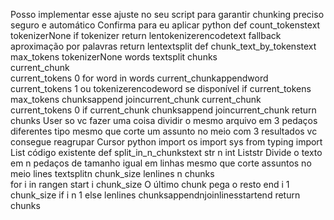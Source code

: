 Posso implementar esse ajuste no seu script para garantir chunking preciso seguro e automático
Confirma para eu aplicar
python
def count_tokenstext tokenizerNone
if tokenizer
return lentokenizerencodetext
 fallback aproximação por palavras
return lentextsplit
def chunk_text_by_tokenstext max_tokens tokenizerNone
words  textsplit
chunks  
current_chunk  
current_tokens  0
for word in words
current_chunkappendword
current_tokens  1  ou tokenizerencodeword se disponível
if current_tokens  max_tokens
chunksappend joincurrent_chunk
current_chunk  
current_tokens  0
if current_chunk
chunksappend joincurrent_chunk
return chunks
User
so vc fazer uma coisa dividir o mesmo arquivo em 3 pedaços diferentes
tipo mesmo que corte um assunto no meio com 3 resultados vc consegue reagrupar
Cursor
python
import os
import sys
from typing import List
  código existente 
def split_in_n_chunkstext str n int  Liststr
Divide o texto em n pedaços de tamanho igual em linhas mesmo que corte assuntos no meio
lines  textsplitn
chunk_size  lenlines  n
chunks  
for i in rangen
start  i  chunk_size
 O último chunk pega o resto
end  i  1  chunk_size if i  n  1 else lenlines
chunksappendnjoinlinesstartend
return chunks